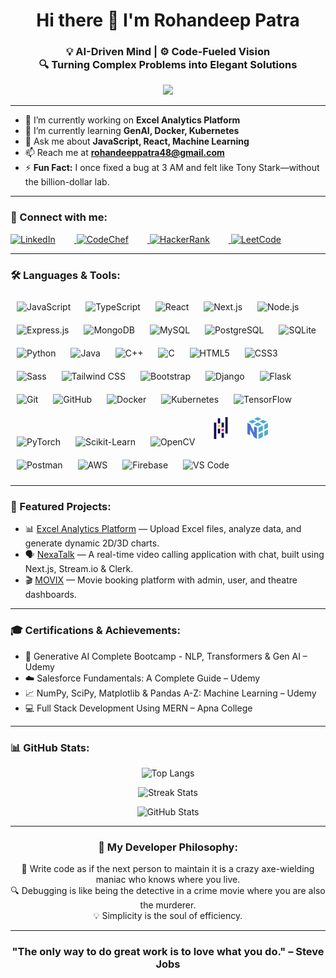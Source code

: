 <h1 align="center">Hi there 👋 I'm Rohandeep Patra</h1>
<h3 align="center">💡 AI-Driven Mind | ⚙️ Code-Fueled Vision <br/>🔍 Turning Complex Problems into Elegant Solutions</h3>

<p align="center">
  <img src="https://readme-typing-svg.herokuapp.com?font=Fira+Code&size=24&pause=1000&center=true&vCenter=true&width=435&lines=Full-Stack+Developer;Machine+Learning+Practitioner;Lifelong+Learner+%E2%9C%8C%EF%B8%8F;Open+Source+Contributor+%F0%9F%92%BB"/>
</p>

---

- 🔭 I’m currently working on **Excel Analytics Platform**  
- 🌱 I’m currently learning **GenAI, Docker, Kubernetes**  
- 💬 Ask me about **JavaScript, React, Machine Learning**  
- 📫 Reach me at **rohandeeppatra48@gmail.com**  
- ⚡ **Fun Fact:** I once fixed a bug at 3 AM and felt like Tony Stark—without the billion-dollar lab.

---

<h3 align="left">🔗 Connect with me:</h3>
<p align="left">
  <a href="https://linkedin.com/in/rohandeep-patra" target="_blank" title="LinkedIn">
    <img src="https://cdn.jsdelivr.net/gh/devicons/devicon/icons/linkedin/linkedin-original.svg" width="30" height="30" alt="LinkedIn" style="margin-right: 30px;"/>
  </a>
  <a href="https://www.codechef.com/users/rohandeep_07" target="_blank" title="CodeChef">
    <img src="https://cdn.jsdelivr.net/npm/simple-icons@3.1.0/icons/codechef.svg" width="30" height="30" alt="CodeChef" style="margin-right: 30px;"/>
  </a>
  <a href="https://www.hackerrank.com/rohandeepp100" target="_blank" title="HackerRank">
    <img src="https://upload.wikimedia.org/wikipedia/commons/6/65/HackerRank_logo.png" width="30" height="30" alt="HackerRank" style="margin-right: 30px;"/>
  </a>
  <a href="https://leetcode.com/rohandeepp_07" target="_blank" title="LeetCode">
    <img src="https://upload.wikimedia.org/wikipedia/commons/1/19/LeetCode_logo_black.png" width="30" height="30" alt="LeetCode" style="margin-right: 30px;"/>
  </a>
</p>

---

<h3 align="left">🛠️ Languages & Tools:</h3>
<p align="left">
  <img src="https://skillicons.dev/icons?i=js" title="JavaScript" width="35" style="margin: 10px;"/>
  <img src="https://skillicons.dev/icons?i=ts" title="TypeScript" width="35" style="margin: 10px;"/>
  <img src="https://skillicons.dev/icons?i=react" title="React" width="35" style="margin: 10px;"/>
  <img src="https://skillicons.dev/icons?i=nextjs" title="Next.js" width="35" style="margin: 10px;"/>
  <img src="https://skillicons.dev/icons?i=nodejs" title="Node.js" width="35" style="margin: 10px;"/>
  <img src="https://skillicons.dev/icons?i=express" title="Express.js" width="35" style="margin: 10px;"/>
  <img src="https://skillicons.dev/icons?i=mongodb" title="MongoDB" width="35" style="margin: 10px;"/>
  <img src="https://skillicons.dev/icons?i=mysql" title="MySQL" width="35" style="margin: 10px;"/>
  <img src="https://skillicons.dev/icons?i=postgresql" title="PostgreSQL" width="35" style="margin: 10px;"/>
  <img src="https://skillicons.dev/icons?i=sqlite" title="SQLite" width="35" style="margin: 10px;"/>
  <img src="https://skillicons.dev/icons?i=python" title="Python" width="35" style="margin: 10px;"/>
  <img src="https://skillicons.dev/icons?i=java" title="Java" width="35" style="margin: 10px;"/>
  <img src="https://skillicons.dev/icons?i=cpp" title="C++" width="35" style="margin: 10px;"/>
  <img src="https://skillicons.dev/icons?i=c" title="C" width="35" style="margin: 10px;"/>
  <img src="https://skillicons.dev/icons?i=html" title="HTML5" width="35" style="margin: 10px;"/>
  <img src="https://skillicons.dev/icons?i=css" title="CSS3" width="35" style="margin: 10px;"/>
  <img src="https://skillicons.dev/icons?i=sass" title="Sass" width="35" style="margin: 10px;"/>
  <img src="https://skillicons.dev/icons?i=tailwind" title="Tailwind CSS" width="35" style="margin: 10px;"/>
  <img src="https://skillicons.dev/icons?i=bootstrap" title="Bootstrap" width="35" style="margin: 10px;"/>
  <img src="https://skillicons.dev/icons?i=django" title="Django" width="35" style="margin: 10px;"/>
  <img src="https://skillicons.dev/icons?i=flask" title="Flask" width="35" style="margin: 10px;"/>
  <img src="https://skillicons.dev/icons?i=git" title="Git" width="35" style="margin: 10px;"/>
  <img src="https://skillicons.dev/icons?i=github" title="GitHub" width="35" style="margin: 10px;"/>
  <img src="https://skillicons.dev/icons?i=docker" title="Docker" width="35" style="margin: 10px;"/>
  <img src="https://skillicons.dev/icons?i=kubernetes" title="Kubernetes" width="35" style="margin: 10px;"/>
  <img src="https://skillicons.dev/icons?i=tensorflow" title="TensorFlow" width="35" style="margin: 10px;"/>
  <img src="https://skillicons.dev/icons?i=pytorch" title="PyTorch" width="35" style="margin: 10px;"/>
  <img src="https://skillicons.dev/icons?i=scikitlearn" title="Scikit-Learn" width="35" style="margin: 10px;"/>
  <img src="https://skillicons.dev/icons?i=opencv" title="OpenCV" width="35" style="margin: 10px;"/>
  <img src="https://raw.githubusercontent.com/devicons/devicon/master/icons/pandas/pandas-original.svg" title="Pandas" width="35" style="margin: 10px;"/>
  <img src="https://raw.githubusercontent.com/devicons/devicon/master/icons/numpy/numpy-original.svg" title="NumPy" width="35" style="margin: 10px;"/>
  <img src="https://skillicons.dev/icons?i=postman" title="Postman" width="35" style="margin: 10px;"/>
  <img src="https://skillicons.dev/icons?i=aws" title="AWS" width="35" style="margin: 10px;"/>
  <img src="https://skillicons.dev/icons?i=firebase" title="Firebase" width="35" style="margin: 10px;"/>
  <img src="https://skillicons.dev/icons?i=vscode" title="VS Code" width="35" style="margin: 10px;"/>
</p>

---

<h3 align="left">🚀 Featured Projects:</h3>
<ul>
  <li>📊 <a href="https://github.com/rohandeep-patra/excel-analytics-platform" target="_blank">Excel Analytics Platform</a> — Upload Excel files, analyze data, and generate dynamic 2D/3D charts.</li>
  <li>🗣️ <a href="https://github.com/rohandeep-patra/nexatalk" target="_blank">NexaTalk</a> — A real-time video calling application with chat, built using Next.js, Stream.io & Clerk.</li>
  <li>🎬 <a href="https://github.com/rohandeep-patra/movix" target="_blank">MOVIX</a> — Movie booking platform with admin, user, and theatre dashboards.</li>
</ul>

---

<h3 align="left">🎓 Certifications & Achievements:</h3>
<ul>
  <li>🧠 Generative AI Complete Bootcamp - NLP, Transformers & Gen AI – Udemy</li>
  <li>☁️ Salesforce Fundamentals: A Complete Guide – Udemy</li>
  <li>📈 NumPy, SciPy, Matplotlib & Pandas A-Z: Machine Learning – Udemy</li>
  <li>💻 Full Stack Development Using MERN – Apna College</li>
</ul>

---

<h3 align="left">📊 GitHub Stats:</h3>
<p align="center">
  <img src="https://github-readme-stats.vercel.app/api/top-langs?username=rohandeep-patra&show_icons=true&locale=en&layout=compact" alt="Top Langs" />
</p>

<p align="center">
  <img src="https://github-readme-streak-stats.herokuapp.com/?user=rohandeep-patra&theme=default" alt="Streak Stats" />
</p>

<p align="center">
  <img src="https://github-readme-stats.vercel.app/api?username=rohandeep-patra&show_icons=true&theme=default&count_private=true" alt="GitHub Stats" />
</p>

---

<h3 align="center">💭 My Developer Philosophy:</h3>
<p align="center">
  🚀 Write code as if the next person to maintain it is a crazy axe-wielding maniac who knows where you live.<br/>
  🔍 Debugging is like being the detective in a crime movie where you are also the murderer.<br/>
  💡 Simplicity is the soul of efficiency.
</p>

---

<h3 align="center">"The only way to do great work is to love what you do." – Steve Jobs</h3>
